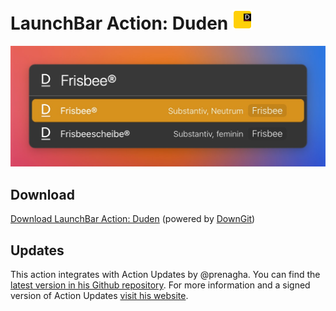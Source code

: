 # LaunchBar Action: Duden <img src="https://github.com/Ptujec/LaunchBar/blob/master/Duden-Action/Duden.lbaction/Contents/Resources/duden1.png?raw=true" width="32"/>

<img src="02.jpg" width="544"/> 

## Download

[Download LaunchBar Action: Duden](https://minhaskamal.github.io/DownGit/#/home?url=https://github.com/Ptujec/LaunchBar/tree/master/Duden-Action) (powered by [DownGit](https://github.com/MinhasKamal/DownGit))

## Updates

This action integrates with Action Updates by @prenagha. You can find the [latest version in his Github repository](https://github.com/prenagha/launchbar). For more information and a signed version of Action Updates [visit his website](https://renaghan.com/launchbar/action-updates/).